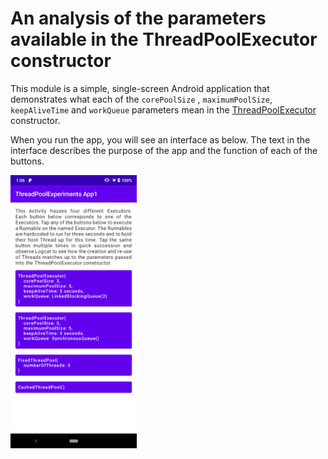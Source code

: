 # An analysis of the parameters available in the ThreadPoolExecutor constructor

This module is a simple, single-screen Android application that demonstrates what each of the `corePoolSize`
, `maximumPoolSize`, `keepAliveTime` and `workQueue` parameters mean in
the [ThreadPoolExecutor](https://developer.android.com/reference/java/util/concurrent/ThreadPoolExecutor)
constructor.

When you run the app, you will see an interface as below. The text in the interface describes the purpose of
the app and the function of each of the buttons.

<img src="Screenshot.png" width="40%" alt="Screenshot of app">

